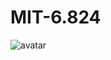 # MIT-6.824
![avatar](https://github.com/Orange-ke/MIT-6.824/blob/master/src/raft/Animation/raftview.gif)

